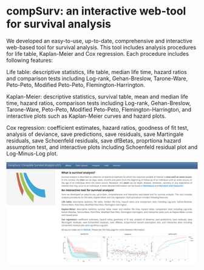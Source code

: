 # compSurv: an interactive web-tool for survival analysis

We developed an easy-to-use, up-to-date, comprehensive and interactive web-based tool for survival analysis. This tool includes analysis procedures for life table, Kaplan-Meier and Cox regression. Each procedure includes following features:

Life table: descriptive statistics, life table, median life time, hazard ratios and comparison tests including Log-rank, Gehan-Breslow, Tarone-Ware, Peto-Peto, Modified Peto-Peto, Flemington-Harrington.

Kaplan-Meier: descriptive statistics, survival table, mean and median life time, hazard ratios, comparison tests including Log-rank, Gehan-Breslow, Tarone-Ware, Peto-Peto, Modified Peto-Peto, Flemington-Harrington, and interactive plots such as Kaplan-Meier curves and hazard plots.

Cox regression: coefficient estimates, hazard ratios, goodness of fit test, analysis of deviance, save predictions, save residuals, save Martingale residuals, save Schoenfeld residuals, save dfBetas, proprtiona hazard assumption test, and interactive plots including Schoenfeld residual plot and Log-Minus-Log plot.

![My image](www/screenShots/ss1.jpg?raw=true "About")
